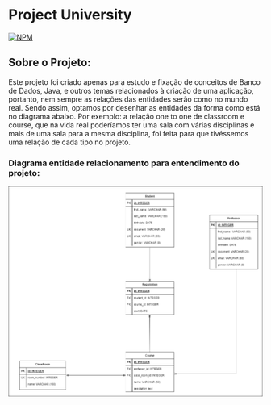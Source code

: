 # Project University

[![NPM](https://img.shields.io/npm/l/react)](LICENSE)

## Sobre o Projeto:
Este projeto foi criado apenas para estudo e fixação de conceitos de Banco de Dados, Java, e outros temas relacionados à criação de uma aplicação, portanto, nem sempre as relações das entidades serão como no mundo real.
Sendo assim, optamos por desenhar as entidades da forma como está no diagrama abaixo.
Por exemplo: a relação one to one de classroom e course, que na vida real poderíamos ter uma sala com várias disciplinas
e mais de uma sala para a mesma disciplina, foi feita para que tivéssemos uma relação de cada tipo no projeto.

### Diagrama entidade relacionamento para entendimento do projeto:

![DER](assets/projectuniversityder.png)